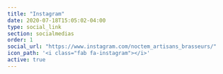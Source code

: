 ```yaml
---
title: "Instagram"
date: 2020-07-18T15:05:02-04:00
type: social_link
section: socialmedias
order: 1
social_url: "https://www.instagram.com/noctem_artisans_brasseurs/"
icon_path: '<i class="fab fa-instagram"></i>'
active: true
---
```

